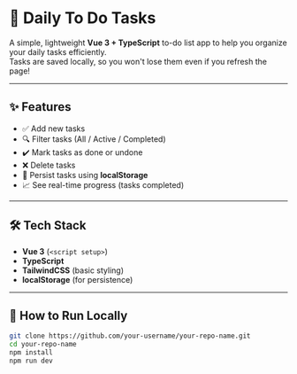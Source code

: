 # 📝 Daily To Do Tasks

A simple, lightweight **Vue 3 + TypeScript** to-do list app to help you organize your daily tasks efficiently.  
Tasks are saved locally, so you won't lose them even if you refresh the page!

---

## ✨ Features

- ✅ Add new tasks
- 🔍 Filter tasks (All / Active / Completed)
- ✔️ Mark tasks as done or undone
- ❌ Delete tasks
- 💾 Persist tasks using **localStorage**
- 📈 See real-time progress (tasks completed)

---

## 🛠️ Tech Stack

- **Vue 3** (`<script setup>`)
- **TypeScript**
- **TailwindCSS** (basic styling)
- **localStorage** (for persistence)

---

## 🚀 How to Run Locally

```bash
git clone https://github.com/your-username/your-repo-name.git
cd your-repo-name
npm install
npm run dev

```
